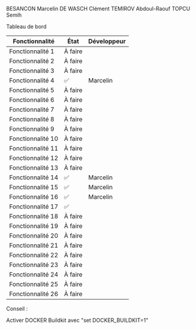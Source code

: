 BESANCON Marcelin
DE WASCH Clément
TEMIROV Abdoul-Raouf
TOPCU Semih

Tableau de bord

| Fonctionnalité    | État    | Développeur |
| ----------------- | ------- | ----------- |
| Fonctionnalité 1  | À faire |             |
| Fonctionnalité 2  | À faire |             |
| Fonctionnalité 3  | À faire |             |
| Fonctionnalité 4  | ✅      | Marcelin    |
| Fonctionnalité 5  | À faire |             |
| Fonctionnalité 6  | À faire |             |
| Fonctionnalité 7  | À faire |             |
| Fonctionnalité 8  | À faire |             |
| Fonctionnalité 9  | À faire |             |
| Fonctionnalité 10 | À faire |             |
| Fonctionnalité 11 | À faire |             |
| Fonctionnalité 12 | À faire |             |
| Fonctionnalité 13 | À faire |             |
| Fonctionnalité 14 | ✅      | Marcelin    |
| Fonctionnalité 15 | ✅      | Marcelin    |
| Fonctionnalité 16 | ✅      | Marcelin    |
| Fonctionnalité 17 | ✅      |             |
| Fonctionnalité 18 | À faire |             |
| Fonctionnalité 19 | À faire |             |
| Fonctionnalité 20 | À faire |             |
| Fonctionnalité 21 | À faire |             |
| Fonctionnalité 22 | À faire |             |
| Fonctionnalité 23 | À faire |             |
| Fonctionnalité 24 | À faire |             |
| Fonctionnalité 25 | À faire |             |
| Fonctionnalité 26 | À faire |             |

Conseil :

Activer DOCKER Buildkit avec "set DOCKER_BUILDKIT=1"
